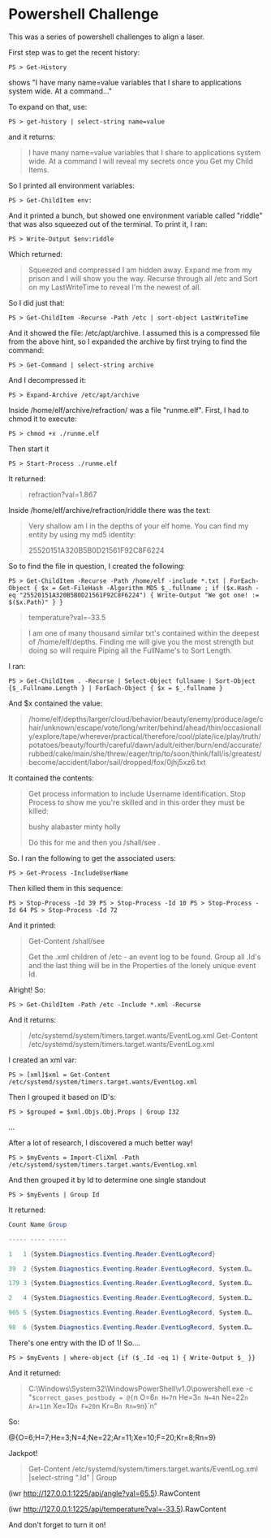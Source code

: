 # Powershell Challenge

This was a series of powershell challenges to align a laser.


First step was to get the recent history:

`PS > Get-History`

shows "I have many name=value variables that I share to applications system wide. At a command…"

To expand on that, use:

`PS > get-history | select-string name=value`

and it returns:

> I have many name=value variables that I share to applications system wide. At a command I will
> reveal my secrets once you Get my Child Items.

So I printed all environment variables:

`PS > Get-ChildItem env:`

And it printed a bunch, but showed one environment variable called "riddle" that was also squeezed
out of the terminal. To print it, I ran:

`PS > Write-Output $env:riddle`

Which returned:

> Squeezed and compressed I am hidden away. Expand me from my prison and I will show you the way.
> Recurse through all /etc and Sort on my LastWriteTime to reveal I'm the newest of all.

So I did just that:

`PS > Get-ChildItem -Recurse -Path /etc | sort-object LastWriteTime`

And it showed the file: /etc/apt/archive. I assumed this is a compressed file from the above hint,
so I expanded the archive by first trying to find the command:

`PS > Get-Command | select-string archive`

And I decompressed it:

`PS > Expand-Archive /etc/apt/archive`

Inside /home/elf/archive/refraction/ was a file "runme.elf". First, I had to chmod it to execute:

`PS > chmod +x ./runme.elf`

Then start it

`PS > Start-Process ./runme.elf`

It returned:

> refraction?val=1.867

Inside /home/elf/archive/refraction/riddle there was the text:

> Very shallow am I in the depths of your elf home. You can find my entity by using my md5 identity:
>
> 25520151A320B5B0D21561F92C8F6224

So to find the file in question, I created the following:

`PS > Get-ChildItem -Recurse -Path /home/elf -include *.txt | ForEach-Object { $x = Get-FileHash -Algorithm MD5 $_.fullname ; if ($x.Hash -eq "25520151A320B5B0D21561F92C8F6224") { Write-Output "We got one! := $($x.Path)" } }`

> temperature?val=-33.5

>I am one of many thousand similar txt's contained within the deepest of /home/elf/depths. Finding me
> will give you the most strength but doing so will require Piping all the FullName's to Sort Length.

I ran:

`PS > Get-ChildItem . -Recurse | Select-Object fullname | Sort-Object {$_.Fullname.Length } | ForEach-Object { $x = $_.fullname }`

And $x contained the value:

> /home/elf/depths/larger/cloud/behavior/beauty/enemy/produce/age/chair/unknown/escape/vote/long/writer/behind/ahead/thin/occasionally/explore/tape/wherever/practical/therefore/cool/plate/ice/play/truth/potatoes/beauty/fourth/careful/dawn/adult/either/burn/end/accurate/rubbed/cake/main/she/threw/eager/trip/to/soon/think/fall/is/greatest/become/accident/labor/sail/dropped/fox/0jhj5xz6.txt

It contained the contents:

> Get process information to include Username identification. Stop Process to show me you're skilled
> and in this order they must be killed:
>
> bushy
> alabaster
> minty
> holly
> 
> Do this for me and then you /shall/see .

So. I ran the following to get the associated users:

`PS > Get-Process -IncludeUserName`

Then killed them in this sequence:

`PS > Stop-Process -Id 39
PS > Stop-Process -Id 10
PS > Stop-Process -Id 64
PS > Stop-Process -Id 72`

And it printed:

> Get-Content /shall/see
> 
> Get the .xml children of /etc - an event log to be found. Group all .Id's and the last thing will be
> in the Properties of the lonely unique event Id.

Alright! So:

`PS > Get-ChildItem -Path /etc -Include *.xml -Recurse`

And it returns:

> /etc/systemd/system/timers.target.wants/EventLog.xml
>  Get-Content /etc/systemd/system/timers.target.wants/EventLog.xml


I created an xml var:

`PS > [xml]$xml = Get-Content /etc/systemd/system/timers.target.wants/EventLog.xml`

Then I grouped it based on ID's:

`PS > $grouped = $xml.Objs.Obj.Props | Group I32`

...

After a lot of research, I discovered a much better way!

`PS > $myEvents = Import-CliXml -Path /etc/systemd/system/timers.target.wants/EventLog.xml`

And then grouped it by Id to determine one single standout

`PS > $myEvents | Group Id`

It returned:

```powershell
Count Name Group

----- ---- -----

1   1 {System.Diagnostics.Eventing.Reader.EventLogRecord}

39  2 {System.Diagnostics.Eventing.Reader.EventLogRecord, System.D…

179 3 {System.Diagnostics.Eventing.Reader.EventLogRecord, System.D…

2   4 {System.Diagnostics.Eventing.Reader.EventLogRecord, System.D…

905 5 {System.Diagnostics.Eventing.Reader.EventLogRecord, System.D…

98  6 {System.Diagnostics.Eventing.Reader.EventLogRecord, System.D…
```

There's one entry with the ID of 1! So….

`PS > $myEvents | where-object {if ($_.Id -eq 1) { Write-Output $_ }}`

And it returned:

> C:\Windows\System32\WindowsPowerShell\v1.0\powershell.exe -c "`$correct_gases_postbody = @{`n O=6`n H=7`n He=3`n N=4`n Ne=22`n Ar=11`n Xe=10`n F=20`n Kr=8`n Rn=9`n}`n"

So:

@{O=6;H=7;He=3;N=4;Ne=22;Ar=11;Xe=10;F=20;Kr=8;Rn=9}

Jackpot!

> Get-Content /etc/systemd/system/timers.target.wants/EventLog.xml |select-string ".Id" | Group



(iwr http://127.0.0.1:1225/api/angle?val=65.5).RawContent

(iwr http://127.0.0.1:1225/api/temperature?val=-33.5).RawContent



And don't forget to turn it on!
